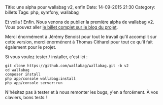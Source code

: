 Title: une alpha pour wallabag v2, enfin
Date: 14-09-2015 21:30
Category: billets
Tags: php, symfony, wallabag

Et voila ! Enfin. Nous venons de publier la première alpha de wallabag v2. Vous pouvez aller [le billet complet sur le blog du projet](https://www.wallabag.org/blog/2015/09/14/wallabag-v2-alpha-finally).

Merci énormément à Jérémy Benoist pour tout le travail qu'il accomplit sur cette version, merci énorménent à Thomas Citharel pour tout ce qu'il fait également pour le projet.

Si vous voulez tester / installer, c'est ici :

    git clone https://github.com/wallabag/wallabag.git -b v2
    cd wallabag
    composer install
    php app/console wallabag:install
    php app/console server:run

N'hésitez pas à tester et à nous remonter les bugs, y'en a forcément. À vos claviers, bons tests !
